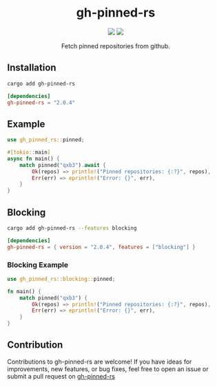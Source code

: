 <h1 align="center">gh-pinned-rs</h1>
<p align="center">
    <img src="https://img.shields.io/crates/v/gh-pinned-rs" />
    <img src="https://img.shields.io/crates/dr/gh-pinned-rs" />
</p>
<p align="center">Fetch pinned repositories from github.</p>

## Installation

```bash
cargo add gh-pinned-rs
```

```toml
[dependencies]
gh-pinned-rs = "2.0.4"
```

## Example

```rust
use gh_pinned_rs::pinned;

#[tokio::main]
async fn main() {
    match pinned("qxb3").await {
        Ok(repos) => println!("Pinned repositories: {:?}", repos),
        Err(err) => eprintln!("Error: {}", err),
    }
}
```

## Blocking

```bash
cargo add gh-pinned-rs --features blocking
```

```toml
[dependencies]
gh-pinned-rs = { version = "2.0.4", features = ["blocking"] }
```

### Blocking Example

```rust
use gh_pinned_rs::blocking::pinned;

fn main() {
    match pinned("qxb3") {
        Ok(repos) => println!("Pinned repositories: {:?}", repos),
        Err(err) => eprintln!("Error: {}", err),
    }
}
```

## Contribution

Contributions to gh-pinned-rs are welcome! If you have ideas for improvements, new features, or bug fixes, feel free to open an issue or submit a pull request on [gh-pinned-rs](https://github.com/qxb3/gh-pinned-rs)
